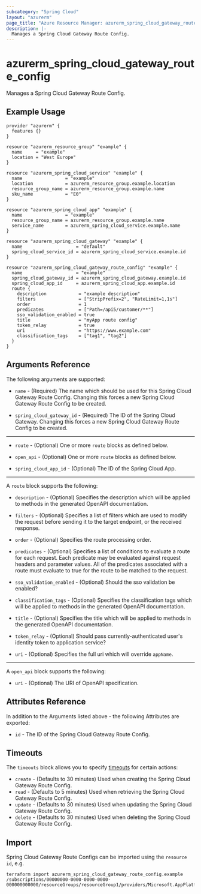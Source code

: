 ```yaml
---
subcategory: "Spring Cloud"
layout: "azurerm"
page_title: "Azure Resource Manager: azurerm_spring_cloud_gateway_route_config"
description: |-
  Manages a Spring Cloud Gateway Route Config.
---
```


# azurerm_spring_cloud_gateway_route_config

Manages a Spring Cloud Gateway Route Config.

## Example Usage

```hcl
provider "azurerm" {
  features {}
}

resource "azurerm_resource_group" "example" {
  name     = "example"
  location = "West Europe"
}

resource "azurerm_spring_cloud_service" "example" {
  name                = "example"
  location            = azurerm_resource_group.example.location
  resource_group_name = azurerm_resource_group.example.name
  sku_name            = "E0"
}

resource "azurerm_spring_cloud_app" "example" {
  name                = "example"
  resource_group_name = azurerm_resource_group.example.name
  service_name        = azurerm_spring_cloud_service.example.name
}

resource "azurerm_spring_cloud_gateway" "example" {
  name                    = "default"
  spring_cloud_service_id = azurerm_spring_cloud_service.example.id
}

resource "azurerm_spring_cloud_gateway_route_config" "example" {
  name                    = "example"
  spring_cloud_gateway_id = azurerm_spring_cloud_gateway.example.id
  spring_cloud_app_id     = azurerm_spring_cloud_app.example.id
  route {
    description            = "example description"
    filters                = ["StripPrefix=2", "RateLimit=1,1s"]
    order                  = 1
    predicates             = ["Path=/api5/customer/**"]
    sso_validation_enabled = true
    title                  = "myApp route config"
    token_relay            = true
    uri                    = "https://www.example.com"
    classification_tags    = ["tag1", "tag2"]
  }
}
```

## Arguments Reference

The following arguments are supported:

* `name` - (Required) The name which should be used for this Spring Cloud Gateway Route Config. Changing this forces a new Spring Cloud Gateway Route Config to be created.

* `spring_cloud_gateway_id` - (Required) The ID of the Spring Cloud Gateway. Changing this forces a new Spring Cloud Gateway Route Config to be created.

---

* `route` - (Optional) One or more `route` blocks as defined below.

* `open_api` - (Optional) One or more `route` blocks as defined below.

* `spring_cloud_app_id` - (Optional) The ID of the Spring Cloud App.

---

A `route` block supports the following:

* `description` - (Optional) Specifies the description which will be applied to methods in the generated OpenAPI documentation.

* `filters` - (Optional) Specifies a list of filters which are used to modify the request before sending it to the target endpoint, or the received response.

* `order` - (Optional) Specifies the route processing order.

* `predicates` - (Optional) Specifies a list of conditions to evaluate a route for each request. Each predicate may be evaluated against request headers and parameter values. All of the predicates associated with a route must evaluate to true for the route to be matched to the request.

* `sso_validation_enabled` - (Optional) Should the sso validation be enabled?

* `classification_tags` - (Optional) Specifies the classification tags which will be applied to methods in the generated OpenAPI documentation.

* `title` - (Optional) Specifies the title which will be applied to methods in the generated OpenAPI documentation.

* `token_relay` - (Optional) Should pass currently-authenticated user's identity token to application service?

* `uri` - (Optional) Specifies the full uri which will override `appName`.

---

A `open_api` block supports the following:

* `uri` - (Optional) The URI of OpenAPI specification.

## Attributes Reference

In addition to the Arguments listed above - the following Attributes are exported: 

* `id` - The ID of the Spring Cloud Gateway Route Config.

## Timeouts

The `timeouts` block allows you to specify [timeouts](https://www.terraform.io/docs/configuration/resources.html#timeouts) for certain actions:

* `create` - (Defaults to 30 minutes) Used when creating the Spring Cloud Gateway Route Config.
* `read` - (Defaults to 5 minutes) Used when retrieving the Spring Cloud Gateway Route Config.
* `update` - (Defaults to 30 minutes) Used when updating the Spring Cloud Gateway Route Config.
* `delete` - (Defaults to 30 minutes) Used when deleting the Spring Cloud Gateway Route Config.

## Import

Spring Cloud Gateway Route Configs can be imported using the `resource id`, e.g.

```shell
terraform import azurerm_spring_cloud_gateway_route_config.example /subscriptions/00000000-0000-0000-0000-000000000000/resourceGroups/resourceGroup1/providers/Microsoft.AppPlatform/Spring/service1/gateways/gateway1/routeConfigs/routeConfig1
```
